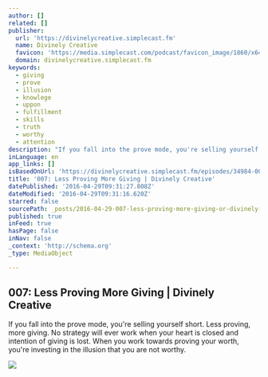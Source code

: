 ```yaml
---
author: []
related: []
publisher:
  url: 'https://divinelycreative.simplecast.fm'
  name: Divinely Creative
  favicon: 'https://media.simplecast.com/podcast/favicon_image/1860/x64_1458757070-favicon.png'
  domain: divinelycreative.simplecast.fm
keywords:
  - giving
  - prove
  - illusion
  - knowlege
  - uppon
  - fulfillment
  - skills
  - truth
  - worthy
  - attention
description: "If you fall into the prove mode, you're selling yourself short. Less proving, more giving. ‪No strategy will ever work when your heart is closed and intention of giving is lost. When you work towards proving your worth, you're investing in the illusion that you are not worthy."
inLanguage: en
app_links: []
isBasedOnUrl: 'https://divinelycreative.simplecast.fm/episodes/34984-007-less-proving-more-giving'
title: '007: Less Proving More Giving | Divinely Creative'
datePublished: '2016-04-29T09:31:27.808Z'
dateModified: '2016-04-29T09:31:16.620Z'
starred: false
sourcePath: _posts/2016-04-29-007-less-proving-more-giving-or-divinely-creative.md
published: true
inFeed: true
hasPage: false
inNav: false
_context: 'http://schema.org'
_type: MediaObject

---
```

<article style=""><h1>007: Less Proving More Giving | Divinely Creative</h1><p>If you fall into the prove mode, you're selling yourself short. Less proving, more giving. ‪No strategy will ever work when your heart is closed and intention of giving is lost. When you work towards proving your worth, you're investing in the illusion that you are not worthy.</p><img src="https://media.simplecast.com/podcast/logo_image/1860/divinelyCreativeSkin05.png" /></article>